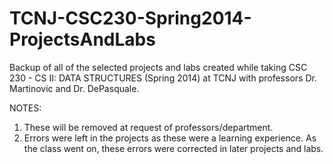 TCNJ-CSC230-Spring2014-ProjectsAndLabs
======================================

Backup of all of the selected projects and labs created while taking CSC 230 - CS II: DATA STRUCTURES (Spring 2014) at TCNJ with professors Dr. Martinovic and Dr. DePasquale.

NOTES:
1) These will be removed at request of professors/department.
2) Errors were left in the projects as these were a learning experience. As the class went on, these errors were corrected in later projects and labs.
